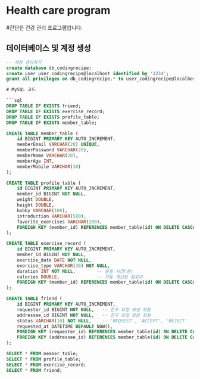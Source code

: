 # Health care program

#간단한 건강 관리 프로그램입니다.


## 데이터베이스 및 계정 생성

```sql
-- 계정 생성하기
create database db_codingrecipe;
create user user_codingrecipe@localhost identified by '1234';
grant all privileges on db_codingrecipe.* to user_codingrecipe@localhost;

# MySQL 코드

```sql
DROP TABLE IF EXISTS friend;
DROP TABLE IF EXISTS exercise_record;
DROP TABLE IF EXISTS profile_table;
DROP TABLE IF EXISTS member_table;

CREATE TABLE member_table (
    id BIGINT PRIMARY KEY AUTO_INCREMENT,
    memberEmail VARCHAR(20) UNIQUE,
    memberPassword VARCHAR(20),
    memberName VARCHAR(20),
    memberAge INT,
    memberMobile VARCHAR(30)
);

CREATE TABLE profile_table (
    id BIGINT PRIMARY KEY AUTO_INCREMENT,
    member_id BIGINT NOT NULL,
    weight DOUBLE,
    height DOUBLE,
    hobby VARCHAR(100),
    introduction VARCHAR(500),
    favorite_exercises VARCHAR(200),
    FOREIGN KEY (member_id) REFERENCES member_table(id) ON DELETE CASCADE
);

CREATE TABLE exercise_record (
    id BIGINT PRIMARY KEY AUTO_INCREMENT,
    member_id BIGINT NOT NULL,
    exercise_date DATE NOT NULL,
    exercise_type VARCHAR(30) NOT NULL,
    duration INT NOT NULL,        -- 운동 시간(분)
    calories DOUBLE,              -- 자동 계산된 칼로리
    FOREIGN KEY (member_id) REFERENCES member_table(id) ON DELETE CASCADE
);

CREATE TABLE friend (
    id BIGINT PRIMARY KEY AUTO_INCREMENT,
    requester_id BIGINT NOT NULL,   -- 친구 요청 보낸 회원
    addressee_id BIGINT NOT NULL,   -- 친구 요청 받은 회원
    status VARCHAR(10) NOT NULL,    -- 'REQUEST', 'ACCEPT', 'REJECT'
    requested_at DATETIME DEFAULT NOW(),
    FOREIGN KEY (requester_id) REFERENCES member_table(id) ON DELETE CASCADE,
    FOREIGN KEY (addressee_id) REFERENCES member_table(id) ON DELETE CASCADE
);

SELECT * FROM member_table;
SELECT * FROM profile_table;
SELECT * FROM exercise_record;
SELECT * FROM friend;
